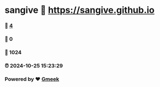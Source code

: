 # sangive :link: https://sangive.github.io 
### :page_facing_up: [4](https://sangive.github.io/tag.html) 
### :speech_balloon: 0 
### :hibiscus: 1024 
### :alarm_clock: 2024-10-25 15:23:29 
### Powered by :heart: [Gmeek](https://github.com/Meekdai/Gmeek)
